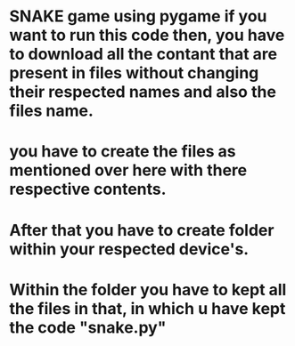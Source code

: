 # SNAKE game using pygame if you want to run this code then, you have to download all the contant that are present in files without changing their respected names and also the files name.
# you have to create the files as mentioned over here with there respective contents.
# After that you have to create folder within your respected device's.
# Within the folder you have to kept all the files in that, in which u have kept the code "snake.py"
